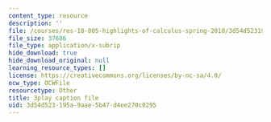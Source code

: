 ```yaml
---
content_type: resource
description: ''
file: /courses/res-18-005-highlights-of-calculus-spring-2010/3d54d523195a9aae5b47d4ee270c0295_I_ril7ToAi4.srt
file_size: 37686
file_type: application/x-subrip
hide_download: true
hide_download_original: null
learning_resource_types: []
license: https://creativecommons.org/licenses/by-nc-sa/4.0/
ocw_type: OCWFile
resourcetype: Other
title: 3play caption file
uid: 3d54d523-195a-9aae-5b47-d4ee270c0295
---
```

